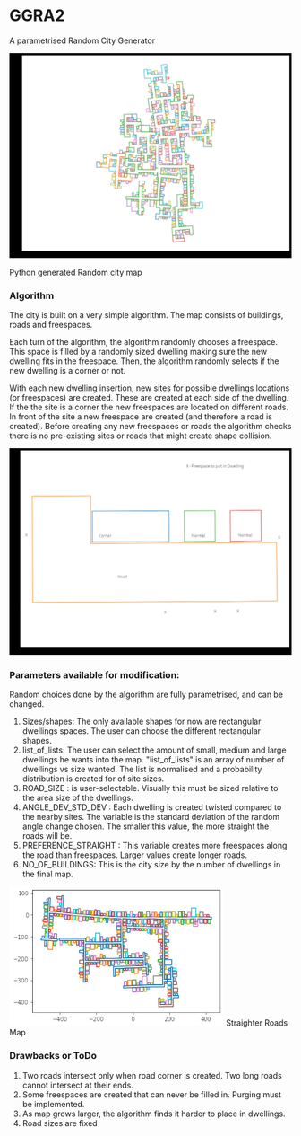 # GGRA2

A parametrised Random City Generator

![alt text](https://github.com/micsche/RandomCity/blob/main/images/city-ex1.jpg)

Python generated Random city map

### Algorithm

The city is built on a very simple algorithm. The map consists of buildings, roads and freespaces. 

Each turn of the algorithm, the algorithm randomly chooses a freespace. This space is filled by a randomly sized dwelling making sure the new dwelling fits in the freespace. Then, the algorithm randomly selects if the new dwelling is a corner or not. 

With each new dwelling insertion, new sites for possible dwellings locations (or freespaces) are created. These are created at each side of the dwelling. If the the site is a corner the new freespaces are located on different roads. In front of the site a new freespace are created (and therefore a road is created). Before creating any new freespaces or roads the algorithm checks there is no pre-existing sites or roads that might create shape collision.

![alt text](https://github.com/micsche/RandomCity/blob/main/images/algorithm.jpg)

### Parameters available for modification:
Random choices done by the algorithm are fully parametrised, and can be changed.
1. Sizes/shapes: The only available shapes for now are rectangular dwellings spaces. The user can choose the different rectangular shapes.
2. list_of_lists: The user can select the amount of small, medium and large dwellings he wants into the map. "list_of_lists" is an array of number of dwellings vs size wanted. The list is normalised and a probability distribution is created for of site sizes.
3. ROAD_SIZE : is user-selectable. Visually this must be sized relative to the area size of the dwellings.
4. ANGLE_DEV_STD_DEV : Each dwelling is created twisted compared to the nearby sites. The variable is the standard deviation of the random angle change chosen. The smaller this value, the more straight the roads will be. 
5. PREFERENCE_STRAIGHT : This variable creates more freespaces along the road than freespaces. Larger values create longer roads.
6. NO_OF_BUILDINGS: This is the city size by the number of dwellings in the final map.

![alt text](https://github.com/micsche/RandomCity/blob/main/images/straight.jpg)
Straighter Roads Map

### Drawbacks or ToDo
1. Two roads intersect only when road corner is created. Two long roads cannot intersect at their ends.
2. Some freespaces are created that can never be filled in. Purging must be implemented.
3. As map grows larger, the algorithm finds it harder to place in dwellings.
4. Road sizes are fixed
